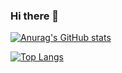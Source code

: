 ### Hi there 👋

<!--
**Kim-Suhyeon/Kim-Suhyeon** is a ✨ _special_ ✨ repository because its `README.md` (this file) appears on your GitHub profile.

Here are some ideas to get you started:

- 🔭 I’m currently working on ...
- 🌱 I’m currently learning ...
- 👯 I’m looking to collaborate on ...
- 🤔 I’m looking for help with ...
- 💬 Ask me about ...
- 📫 How to reach me: ...
- 😄 Pronouns: ...
- ⚡ Fun fact: ...
-->

[![Anurag's GitHub stats](https://github-readme-stats.vercel.app/api?username=Kim-Suhyeon)](https://github.com/anuraghazra/github-readme-stats)

[![Top Langs](https://github-readme-stats.vercel.app/api/top-langs/?username=Kim-Suhyeon)](https://github.com/anuraghazra/github-readme-stats)
